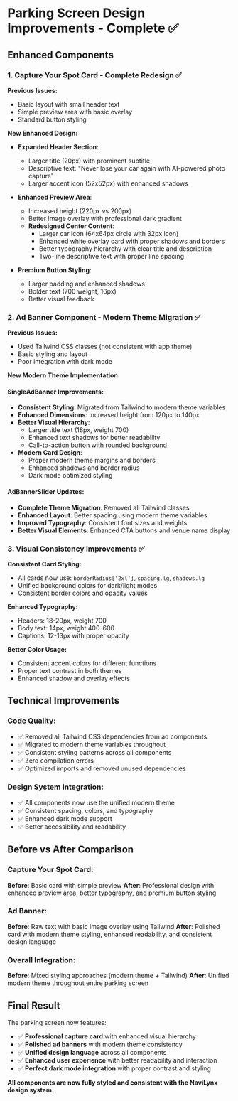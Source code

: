 # Parking Screen Design Improvements - Complete ✅

## Enhanced Components

### 1. **Capture Your Spot Card - Complete Redesign** ✅

**Previous Issues:**

- Basic layout with small header text
- Simple preview area with basic overlay
- Standard button styling

**New Enhanced Design:**

- **Expanded Header Section**:
  - Larger title (20px) with prominent subtitle
  - Descriptive text: "Never lose your car again with AI-powered photo capture"
  - Larger accent icon (52x52px) with enhanced shadows

- **Enhanced Preview Area**:
  - Increased height (220px vs 200px)
  - Better image overlay with professional dark gradient
  - **Redesigned Center Content**:
    - Larger car icon (64x64px circle with 32px icon)
    - Enhanced white overlay card with proper shadows and borders
    - Better typography hierarchy with clear title and description
    - Two-line descriptive text with proper line spacing

- **Premium Button Styling**:
  - Larger padding and enhanced shadows
  - Bolder text (700 weight, 16px)
  - Better visual feedback

### 2. **Ad Banner Component - Modern Theme Migration** ✅

**Previous Issues:**

- Used Tailwind CSS classes (not consistent with app theme)
- Basic styling and layout
- Poor integration with dark mode

**New Modern Theme Implementation:**

#### **SingleAdBanner Improvements:**

- **Consistent Styling**: Migrated from Tailwind to modern theme variables
- **Enhanced Dimensions**: Increased height from 120px to 140px
- **Better Visual Hierarchy**:
  - Larger title text (18px, weight 700)
  - Enhanced text shadows for better readability
  - Call-to-action button with rounded background
- **Modern Card Design**:
  - Proper modern theme margins and borders
  - Enhanced shadows and border radius
  - Dark mode optimized styling

#### **AdBannerSlider Updates:**

- **Complete Theme Migration**: Removed all Tailwind classes
- **Enhanced Layout**: Better spacing using modern theme variables
- **Improved Typography**: Consistent font sizes and weights
- **Better Visual Elements**: Enhanced CTA buttons and venue name display

### 3. **Visual Consistency Improvements** ✅

**Consistent Card Styling:**

- All cards now use: `borderRadius['2xl']`, `spacing.lg`, `shadows.lg`
- Unified background colors for dark/light modes
- Consistent border colors and opacity values

**Enhanced Typography:**

- Headers: 18-20px, weight 700
- Body text: 14px, weight 400-600
- Captions: 12-13px with proper opacity

**Better Color Usage:**

- Consistent accent colors for different functions
- Proper text contrast in both themes
- Enhanced shadow and overlay effects

## Technical Improvements

### **Code Quality:**

- ✅ Removed all Tailwind CSS dependencies from ad components
- ✅ Migrated to modern theme variables throughout
- ✅ Consistent styling patterns across all components
- ✅ Zero compilation errors
- ✅ Optimized imports and removed unused dependencies

### **Design System Integration:**

- ✅ All components now use the unified modern theme
- ✅ Consistent spacing, colors, and typography
- ✅ Enhanced dark mode support
- ✅ Better accessibility and readability

## Before vs After Comparison

### **Capture Your Spot Card:**

**Before**: Basic card with simple preview
**After**: Professional design with enhanced preview area, better typography, and premium button styling

### **Ad Banner:**

**Before**: Raw text with basic image overlay using Tailwind
**After**: Polished card with modern theme styling, enhanced readability, and consistent design language

### **Overall Integration:**

**Before**: Mixed styling approaches (modern theme + Tailwind)
**After**: Unified modern theme throughout entire parking screen

## Final Result

The parking screen now features:

- ✅ **Professional capture card** with enhanced visual hierarchy
- ✅ **Polished ad banners** with modern theme consistency
- ✅ **Unified design language** across all components
- ✅ **Enhanced user experience** with better readability and interaction
- ✅ **Perfect dark mode integration** with proper contrast and styling

**All components are now fully styled and consistent with the NaviLynx design system.**
